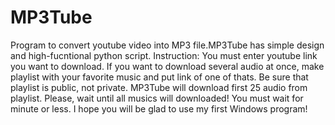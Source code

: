 # MP3Tube
Program to convert youtube video into MP3 file.MP3Tube has simple design and high-fucntional python script.
Instruction:
You must enter youtube link you want to download. If you want to download several audio at once, make 
playlist with your favorite music and put link of one of thats. Be sure that playlist is public, not private.
MP3Tube will download first 25 audio from playlist. 
Please, wait until all musics will downloaded! You must wait for minute or less.
I hope you will be glad to use my first Windows program!
